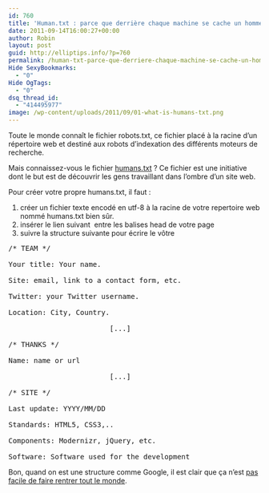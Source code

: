 ```yaml
---
id: 760
title: 'Human.txt : parce que derrière chaque machine se cache un homme'
date: 2011-09-14T16:00:27+00:00
author: Robin
layout: post
guid: http://elliptips.info/?p=760
permalink: /human-txt-parce-que-derriere-chaque-machine-se-cache-un-homme/
Hide SexyBookmarks:
  - "0"
Hide OgTags:
  - "0"
dsq_thread_id:
  - "414495977"
image: /wp-content/uploads/2011/09/01-what-is-humans-txt.png
---
```

Toute le monde connaît le fichier robots.txt, ce fichier placé à la racine d’un répertoire web et destiné aux robots d’indexation des différents moteurs de recherche.

Mais connaissez-vous le fichier [humans.txt](http://humanstxt.org/ "Le site humans.txt") ? Ce fichier est une initiative dont le but est de découvrir les gens travaillant dans l’ombre d’un site web.

Pour créer votre propre humans.txt, il faut :

  1. créer un fichier texte encodé en utf-8 à la racine de votre repertoire web nommé humans.txt bien sûr.
  2. insérer le lien suivant <link rel=&#8221;author&#8221; href=&#8221;humans.txt&#8221; /> entre les balises head de votre page
  3. suivre la structure suivante pour écrire le vôtre

<pre class="brush:plain">/* TEAM */

Your title: Your name.

Site: email, link to a contact form, etc.

Twitter: your Twitter username.

Location: City, Country.

                        [...]

/* THANKS */

Name: name or url

                        [...]

/* SITE */

Last update: YYYY/MM/DD 

Standards: HTML5, CSS3,..

Components: Modernizr, jQuery, etc.

Software: Software used for the development</pre>

Bon, quand on est une structure comme Google, il est clair que ça n’est [pas facile de faire rentrer tout le monde](http://google.com/humans.txt "humans.txt de google").